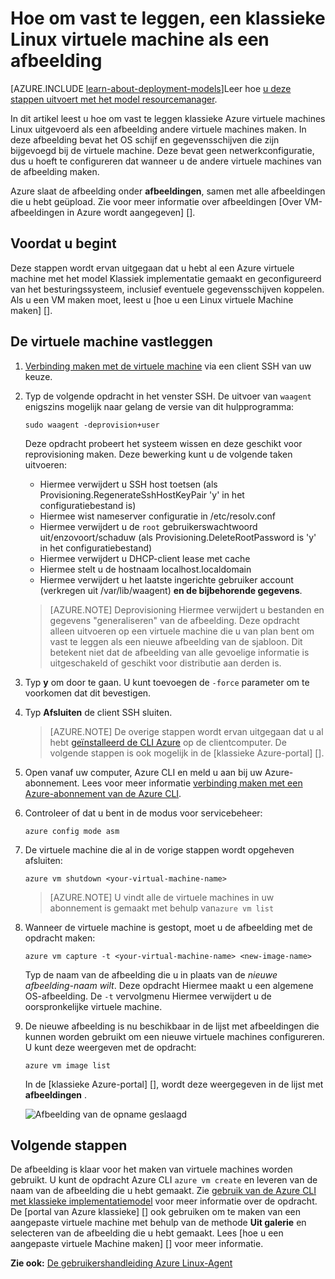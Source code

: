 <properties
    pageTitle="Een afbeelding maken van een Linux VM | Microsoft Azure"
    description="Leer hoe u een afbeelding van een Linux-Azure virtuele machine (VM) die zijn gemaakt met het implementatiemodel klassieke vastleggen."
    services="virtual-machines-linux"
    documentationCenter=""
    authors="iainfoulds"
    manager="timlt"
    editor="tysonn"
    tags="azure-service-management"/>

<tags
    ms.service="virtual-machines-linux"
    ms.workload="infrastructure-services"
    ms.tgt_pltfrm="vm-linux"
    ms.devlang="na"
    ms.topic="article"
    ms.date="08/31/2016"
    ms.author="iainfou"/>


# <a name="how-to-capture-a-classic-linux-virtual-machine-as-an-image"></a>Hoe om vast te leggen, een klassieke Linux virtuele machine als een afbeelding

[AZURE.INCLUDE [learn-about-deployment-models](../../includes/learn-about-deployment-models-classic-include.md)]Leer hoe [u deze stappen uitvoert met het model resourcemanager](virtual-machines-linux-capture-image.md).

In dit artikel leest u hoe om vast te leggen klassieke Azure virtuele machines Linux uitgevoerd als een afbeelding andere virtuele machines maken. In deze afbeelding bevat het OS schijf en gegevensschijven die zijn bijgevoegd bij de virtuele machine. Deze bevat geen netwerkconfiguratie, dus u hoeft te configureren dat wanneer u de andere virtuele machines van de afbeelding maken.

Azure slaat de afbeelding onder **afbeeldingen**, samen met alle afbeeldingen die u hebt geüpload. Zie voor meer informatie over afbeeldingen [Over VM-afbeeldingen in Azure wordt aangegeven] [].

## <a name="before-you-begin"></a>Voordat u begint

Deze stappen wordt ervan uitgegaan dat u hebt al een Azure virtuele machine met het model Klassiek implementatie gemaakt en geconfigureerd van het besturingssysteem, inclusief eventuele gegevensschijven koppelen. Als u een VM maken moet, leest u [hoe u een Linux virtuele Machine maken] [].


## <a name="capture-the-virtual-machine"></a>De virtuele machine vastleggen

1. [Verbinding maken met de virtuele machine](virtual-machines-linux-mac-create-ssh-keys.md) via een client SSH van uw keuze.

2. Typ de volgende opdracht in het venster SSH. De uitvoer van `waagent` enigszins mogelijk naar gelang de versie van dit hulpprogramma:

    `sudo waagent -deprovision+user`

    Deze opdracht probeert het systeem wissen en deze geschikt voor reprovisioning maken. Deze bewerking kunt u de volgende taken uitvoeren:

    - Hiermee verwijdert u SSH host toetsen (als Provisioning.RegenerateSshHostKeyPair 'y' in het configuratiebestand is)
    - Hiermee wist nameserver configuratie in /etc/resolv.conf
    - Hiermee verwijdert u de `root` gebruikerswachtwoord uit/enzovoort/schaduw (als Provisioning.DeleteRootPassword is 'y' in het configuratiebestand)
    - Hiermee verwijdert u DHCP-client lease met cache
    - Hiermee stelt u de hostnaam localhost.localdomain
    - Hiermee verwijdert u het laatste ingerichte gebruiker account (verkregen uit /var/lib/waagent) **en de bijbehorende gegevens**.

    >[AZURE.NOTE] Deprovisioning Hiermee verwijdert u bestanden en gegevens "generaliseren" van de afbeelding. Deze opdracht alleen uitvoeren op een virtuele machine die u van plan bent om vast te leggen als een nieuwe afbeelding van de sjabloon. Dit betekent niet dat de afbeelding van alle gevoelige informatie is uitgeschakeld of geschikt voor distributie aan derden is.


3. Typ **y** om door te gaan. U kunt toevoegen de `-force` parameter om te voorkomen dat dit bevestigen.

4. Typ **Afsluiten** de client SSH sluiten.

    >[AZURE.NOTE] De overige stappen wordt ervan uitgegaan dat u al hebt [geïnstalleerd de CLI Azure](../xplat-cli-install.md) op de clientcomputer. De volgende stappen is ook mogelijk in de [klassieke Azure-portal] [].

5. Open vanaf uw computer, Azure CLI en meld u aan bij uw Azure-abonnement. Lees voor meer informatie [verbinding maken met een Azure-abonnement van de Azure CLI](../xplat-cli-connect.md).

6. Controleer of dat u bent in de modus voor servicebeheer:

    `azure config mode asm`

7. De virtuele machine die al in de vorige stappen wordt opgeheven afsluiten:

    `azure vm shutdown <your-virtual-machine-name>`

    >[AZURE.NOTE] U vindt alle de virtuele machines in uw abonnement is gemaakt met behulp van`azure vm list`

8. Wanneer de virtuele machine is gestopt, moet u de afbeelding met de opdracht maken:

    `azure vm capture -t <your-virtual-machine-name> <new-image-name>`

    Typ de naam van de afbeelding die u in plaats van de _nieuwe afbeelding-naam wilt_. Deze opdracht Hiermee maakt u een algemene OS-afbeelding. De `-t` vervolgmenu Hiermee verwijdert u de oorspronkelijke virtuele machine.

9.  De nieuwe afbeelding is nu beschikbaar in de lijst met afbeeldingen die kunnen worden gebruikt om een nieuwe virtuele machines configureren. U kunt deze weergeven met de opdracht:

    `azure vm image list`

    In de [klassieke Azure-portal] [], wordt deze weergegeven in de lijst met **afbeeldingen** .

    ![Afbeelding van de opname geslaagd](./media/virtual-machines-linux-classic-capture-image/VMCapturedImageAvailable.png)


## <a name="next-steps"></a>Volgende stappen
De afbeelding is klaar voor het maken van virtuele machines worden gebruikt. U kunt de opdracht Azure CLI `azure vm create` en leveren van de naam van de afbeelding die u hebt gemaakt. Zie [gebruik van de Azure CLI met klassieke implementatiemodel](../virtual-machines-command-line-tools.md) voor meer informatie over de opdracht. De [portal van Azure klassieke] [] ook gebruiken om te maken van een aangepaste virtuele machine met behulp van de methode **Uit galerie** en selecteren van de afbeelding die u hebt gemaakt. Lees [hoe u een aangepaste virtuele Machine maken] [] voor meer informatie.

**Zie ook:** [De gebruikershandleiding Azure Linux-Agent](virtual-machines-linux-agent-user-guide.md)

[Azure klassieke portal]: http://manage.windowsazure.com
[Over VM afbeeldingen in Azure wordt aangegeven]: virtual-machines-linux-classic-about-images.md
[Het maken van een aangepaste virtuele Machine]: virtual-machines-linux-classic-create-custom.md
[How to Attach a Data Disk to a Virtual Machine]: virtual-machines-windows-classic-attach-disk.md
[Het maken van een Linux virtuele Machine]: virtual-machines-linux-classic-create-custom.md
